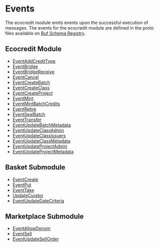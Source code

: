 # Events

The ecocredit module emits events upon the successful execution of messages. The events for the ecocredit module are defined in the proto files available on [Buf Schema Registry](https://buf.build/regen/regen-ledger).

## Ecocredit Module

<!-- listed alphabetically -->

- [EventAddCreditType](https://buf.build/regen/regen-ledger/docs/main:regen.ecocredit.v1#regen.ecocredit.v1.EventAddCreditType)
- [EventBridge](https://buf.build/regen/regen-ledger/docs/main:regen.ecocredit.v1#regen.ecocredit.v1.EventBridge)
- [EventBridgeReceive](https://buf.build/regen/regen-ledger/docs/main:regen.ecocredit.v1#regen.ecocredit.v1.EventBridgeReceive)
- [EventCancel](https://buf.build/regen/regen-ledger/docs/main:regen.ecocredit.v1#regen.ecocredit.v1.EventCancel)
- [EventCreateBatch](https://buf.build/regen/regen-ledger/docs/main:regen.ecocredit.v1#regen.ecocredit.v1.EventCreateBatch)
- [EventCreateClass](https://buf.build/regen/regen-ledger/docs/main:regen.ecocredit.v1#regen.ecocredit.v1.EventCreateClass)
- [EventCreateProject](https://buf.build/regen/regen-ledger/docs/main:regen.ecocredit.v1#regen.ecocredit.v1.EventCreateProject)
- [EventMint](https://buf.build/regen/regen-ledger/docs/main:regen.ecocredit.v1#regen.ecocredit.v1.EventMint)
- [EventMintBatchCredits](https://buf.build/regen/regen-ledger/docs/main:regen.ecocredit.v1#regen.ecocredit.v1.EventMintBatchCredits)
- [EventRetire](https://buf.build/regen/regen-ledger/docs/main:regen.ecocredit.v1#regen.ecocredit.v1.EventRetire)
- [EventSealBatch](https://buf.build/regen/regen-ledger/docs/main:regen.ecocredit.v1#regen.ecocredit.v1.EventSealBatch)
- [EventTransfer](https://buf.build/regen/regen-ledger/docs/main:regen.ecocredit.v1#regen.ecocredit.v1.EventTransfer)
- [EventUpdateBatchMetadata](https://buf.build/regen/regen-ledger/docs/main:regen.ecocredit.v1#regen.ecocredit.v1.EventUpdateBatchMetadata)
- [EventUpdateClassAdmin](https://buf.build/regen/regen-ledger/docs/main:regen.ecocredit.v1#regen.ecocredit.v1.EventUpdateClassAdmin)
- [EventUpdateClassIssuers](https://buf.build/regen/regen-ledger/docs/main:regen.ecocredit.v1#regen.ecocredit.v1.EventUpdateClassIssuers)
- [EventUpdateClassMetadata](https://buf.build/regen/regen-ledger/docs/main:regen.ecocredit.v1#regen.ecocredit.v1.EventUpdateClassMetadata)
- [EventUpdateProjectAdmin](https://buf.build/regen/regen-ledger/docs/main:regen.ecocredit.v1#regen.ecocredit.v1.EventUpdateProjectAdmin)
- [EventUpdateProjectMetadata](https://buf.build/regen/regen-ledger/docs/main:regen.ecocredit.v1#regen.ecocredit.v1.EventUpdateProjectMetadata)

## Basket Submodule

<!-- listed alphabetically -->

- [EventCreate](https://buf.build/regen/regen-ledger/docs/main:regen.ecocredit.basket.v1#regen.ecocredit.basket.v1.EventCreate)
- [EventPut](https://buf.build/regen/regen-ledger/docs/main:regen.ecocredit.basket.v1#regen.ecocredit.basket.v1.EventPut)
- [EventTake](https://buf.build/regen/regen-ledger/docs/main:regen.ecocredit.basket.v1#regen.ecocredit.basket.v1.EventTake)
- [UpdateCurator](https://buf.build/regen/regen-ledger/docs/main:regen.ecocredit.basket.v1#regen.ecocredit.basket.v1.UpdateCurator)
- [EventUpdateDateCriteria](https://buf.build/regen/regen-ledger/docs/main:regen.ecocredit.basket.v1#regen.ecocredit.basket.v1.EventUpdateDateCriteria)

## Marketplace Submodule

<!-- listed alphabetically -->

- [EventAllowDenom](https://buf.build/regen/regen-ledger/docs/main:regen.ecocredit.marketplace.v1#regen.ecocredit.marketplace.v1.EventAllowDenom)
- [EventSell](https://buf.build/regen/regen-ledger/docs/main:regen.ecocredit.marketplace.v1#regen.ecocredit.marketplace.v1.EventSell)
- [EventUpdateSellOrder](https://buf.build/regen/regen-ledger/docs/main:regen.ecocredit.marketplace.v1#regen.ecocredit.marketplace.v1.EventUpdateSellOrder)
